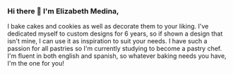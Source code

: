 ### Hi there 👋 I'm Elizabeth Medina,

I bake cakes and cookies as well as decorate them to your liking. I've dedicated myself to custom designs for 6 years, so if shown a design that isn't mine, I can use it as inspiration to suit your needs. I have such a passion for all pastries so I'm currently studying to become a pastry chef. I'm fluent in both english and spanish, so whatever baking needs you have, I'm the one for you! 

